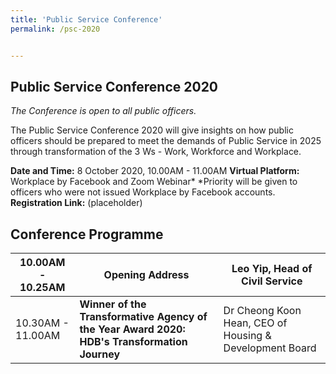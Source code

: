 ```yaml
---
title: 'Public Service Conference'
permalink: /psc-2020


---
```



## Public Service Conference 2020
*The Conference is open to all public officers.*

The Public Service Conference 2020 will give insights on how public officers should be prepared to meet the demands of Public Service in 2025 through transformation of the 3 Ws - Work, Workforce and Workplace.

**Date and Time:** 8 October 2020, 10.00AM - 11.00AM
**Virtual Platform:** Workplace by Facebook and Zoom Webinar*
*Priority will be given to officers who were not issued Workplace by Facebook accounts.
**Registration Link:** (placeholder)
  

## Conference Programme
| 10.00AM - 10.25AM | **Opening Address**   |Leo Yip, Head of Civil Service |
|--|--|--|
| 10.30AM - 11.00AM | **Winner of the Transformative Agency of the Year Award 2020: HDB's Transformation Journey** |Dr Cheong Koon Hean, CEO of Housing & Development Board |
